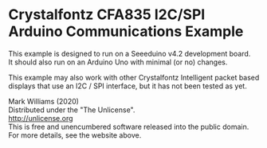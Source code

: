  # Crystalfontz CFA835 I2C/SPI Arduino Communications Example  
 
 This example is designed to run on a Seeeduino v4.2 development board.  
 It should also run on an Arduino Uno with minimal (or no) changes.  

 This example may also work with other Crystalfontz Intelligent packet based
 displays that use an I2C / SPI interface, but it has not been tested as yet.  

 Mark Williams (2020)  
 Distributed under the "The Unlicense".  
 http://unlicense.org  
 This is free and unencumbered software released into the public domain.  
 For more details, see the website above.  
